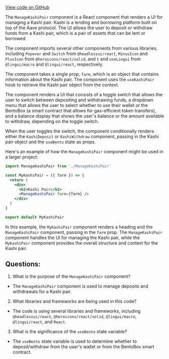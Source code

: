 [View code on GitHub](zoo-labs/zoo/blob/master/core/src/features/onsen/ManageKashiPair.tsx)

The `ManageKashiPair` component is a React component that renders a UI for managing a Kashi pair. Kashi is a lending and borrowing platform built on top of the Aave protocol. The UI allows the user to deposit or withdraw funds from a Kashi pair, which is a pair of assets that can be lent or borrowed. 

The component imports several other components from various libraries, including `Popover` and `Switch` from `@headlessui/react`, `MinusIcon` and `PlusIcon` from `@heroicons/react/solid`, and `t` and `useLingui` from `@lingui/macro` and `@lingui/react`, respectively. 

The component takes a single prop, `farm`, which is an object that contains information about the Kashi pair. The component uses the `useKashiPair` hook to retrieve the Kashi pair object from the context. 

The component renders a UI that consists of a toggle switch that allows the user to switch between depositing and withdrawing funds, a dropdown menu that allows the user to select whether to use their wallet or the BentoBox (a smart contract that allows for gas-efficient token transfers), and a balance display that shows the user's balance or the amount available to withdraw, depending on the toggle switch. 

When the user toggles the switch, the component conditionally renders either the `KashiDeposit` or `KashiWithdraw` component, passing in the Kashi pair object and the `useBento` state as props. 

Here's an example of how the `ManageKashiPair` component might be used in a larger project:

```jsx
import ManageKashiPair from './ManageKashiPair'

const MyKashiPair = ({ farm }) => {
  return (
    <div>
      <h2>Kashi Pair</h2>
      <ManageKashiPair farm={farm} />
    </div>
  )
}

export default MyKashiPair
```

In this example, the `MyKashiPair` component renders a heading and the `ManageKashiPair` component, passing in the `farm` prop. The `ManageKashiPair` component handles the UI for managing the Kashi pair, while the `MyKashiPair` component provides the overall structure and context for the Kashi pair.
## Questions: 
 1. What is the purpose of the `ManageKashiPair` component?
- The `ManageKashiPair` component is used to manage deposits and withdrawals for a Kashi pair.

2. What libraries and frameworks are being used in this code?
- The code is using several libraries and frameworks, including `@headlessui/react`, `@heroicons/react/solid`, `@lingui/macro`, `@lingui/react`, and `React`.

3. What is the significance of the `useBento` state variable?
- The `useBento` state variable is used to determine whether to deposit/withdraw from the user's wallet or from the BentoBox smart contract.